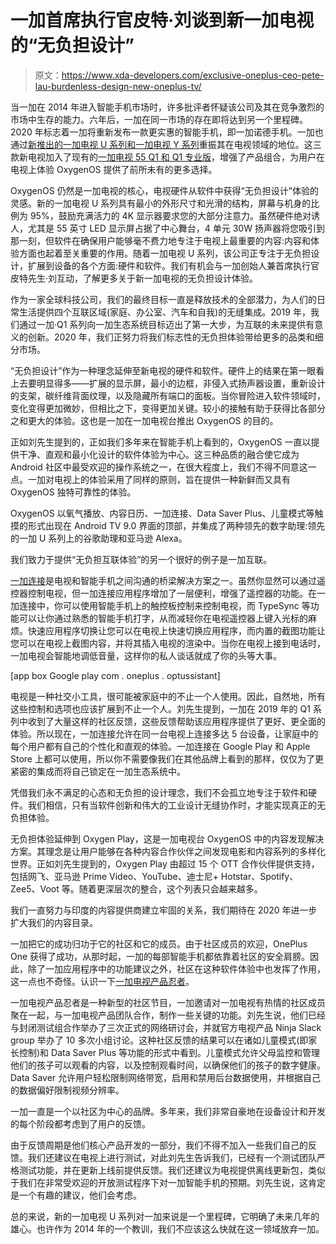 # 一加首席执行官皮特·刘谈到新一加电视的“无负担设计”

> 原文：<https://www.xda-developers.com/exclusive-oneplus-ceo-pete-lau-burdenless-design-new-oneplus-tv/>

当一加在 2014 年进入智能手机市场时，许多批评者怀疑该公司及其在竞争激烈的市场中生存的能力。六年后，一加在同一市场的存在即将达到另一个里程碑。2020 年标志着一加将重新发布一款更实惠的智能手机，即一加诺德手机。一加也通过[新推出的一加电视 U 系列和一加电视 Y 系列](https://www.xda-developers.com/oneplus-u-series-and-y-series-tvs-launch-in-india-with-55-4k-43-full-hd-and-32-hd-ready-led-models/)重振其在电视领域的地位。这三款新电视加入了现有的[一加电视 55 Q1 和 Q1 专业版](https://www.xda-developers.com/oneplus-tv-review/)，增强了产品组合，为用户在电视上体验 OxygenOS 提供了前所未有的更多选择。

OxygenOS 仍然是一加电视的核心，电视硬件从软件中获得“无负担设计”体验的灵感。新的一加电视 U 系列具有最小的外形尺寸和光滑的结构，屏幕与机身的比例为 95%，鼓励充满活力的 4K 显示器要求您的大部分注意力。虽然硬件绝对诱人，尤其是 55 英寸 LED 显示屏占据了中心舞台，4 单元 30W 扬声器将您吸引到那一刻，但软件在确保用户能够毫不费力地专注于电视上最重要的内容:内容和体验方面也起着至关重要的作用。随着一加电视 U 系列，该公司正专注于无负担设计，扩展到设备的各个方面:硬件和软件。我们有机会与一加创始人兼首席执行官皮特先生·刘互动，了解更多关于新一加电视的无负担设计体验。

作为一家全球科技公司，我们的最终目标一直是释放技术的全部潜力，为人们的日常生活提供四个互联区域(家庭、办公室、汽车和自我)的无缝集成。2019 年，我们通过一加·Q1 系列向一加生态系统目标迈出了第一大步，为互联的未来提供有意义的创新。2020 年，我们正努力将我们标志性的无负担体验带给更多的品类和细分市场。

“无负担设计”作为一种理念延伸至新电视的硬件和软件。硬件上的结果在第一眼看上去要明显得多——扩展的显示屏，最小的边框，非侵入式扬声器设置，重新设计的支架，碳纤维背面纹理，以及隐藏所有端口的面板。当你冒险进入软件领域时，变化变得更加微妙，但相比之下，变得更加关键。较小的接触有助于获得比各部分之和更大的体验。这也是一加在一加电视台推出 OxygenOS 的目的。

正如刘先生提到的，正如我们多年来在智能手机上看到的，OxygenOS 一直以提供干净、直观和最小化设计的软件体验为中心。这三种品质的融合使它成为 Android 社区中最受欢迎的操作系统之一，在很大程度上，我们不得不同意这一点。一加对电视上的体验采用了同样的原则，旨在提供一种新鲜而又具有 OxygenOS 独特可靠性的体验。

OxygenOS 以氧气播放、内容日历、一加连接、Data Saver Plus、儿童模式等触摸的形式出现在 Android TV 9.0 界面的顶部，并集成了两种领先的数字助理:领先的一加 U 系列上的谷歌助理和亚马逊 Alexa。

我们致力于提供“无负担互联体验”的另一个很好的例子是一加互联。

[一加连接](https://play.google.com/store/apps/details?id=com.oneplus.optvassistant)是电视和智能手机之间沟通的桥梁解决方案之一。虽然你显然可以通过遥控器控制电视，但一加连接应用程序增加了一层便利，增强了遥控器的功能。在一加连接中，你可以使用智能手机上的触控板控制来控制电视，而 TypeSync 等功能可以让你通过熟悉的智能手机打字，从而减轻你在电视遥控器上键入光标的麻烦。快速应用程序切换让您可以在电视上快速切换应用程序，而内置的截图功能让您可以在电视上截图内容，并将其插入电视的渲染中。当你在电视上接到电话时，一加电视会智能地调低音量，这样你的私人谈话就成了你的头等大事。

[app box Google play com . oneplus . optussistant]

电视是一种社交小工具，很可能被家庭中的不止一个人使用。因此，自然地，所有这些控制和选项也应该扩展到不止一个人。刘先生提到，一加在 2019 年的 Q1 系列中收到了大量这样的社区反馈，这些反馈帮助该应用程序提供了更好、更全面的体验。所以现在，一加连接允许在同一台电视上连接多达 5 台设备，让家庭中的每个用户都有自己的个性化和直观的体验。一加连接在 Google Play 和 Apple Store 上都可以使用，所以你不需要像我们在其他品牌上看到的那样，仅仅为了更紧密的集成而将自己锁定在一加生态系统中。

凭借我们永不满足的心态和无负担的设计理念，我们不会孤立地专注于软件和硬件。我们相信，只有当软件创新和伟大的工业设计无缝协作时，才能实现真正的无负担体验。

无负担体验延伸到 Oxygen Play，这是一加电视台 OxygenOS 中的内容发现解决方案。其理念是让用户能够在各种内容合作伙伴之间发现电影和内容系列的多样化世界。正如刘先生提到的，Oxygen Play 由超过 15 个 OTT 合作伙伴提供支持，包括网飞、亚马逊 Prime Video、YouTube、迪士尼+ Hotstar、Spotify、Zee5、Voot 等。随着更深层次的整合，这个列表只会越来越多。

我们一直努力与印度的内容提供商建立牢固的关系，我们期待在 2020 年进一步扩大我们的内容目录。

一加把它的成功归功于它的社区和它的成员。由于社区成员的欢迎，OnePlus One 获得了成功，从那时起，一加的每部智能手机都依靠着社区的安全肩膀。因此，除了一加应用程序中的功能建议之外，社区在这种软件体验中也发挥了作用，这一点也不奇怪。认识一下[一加电视产品忍者](https://forums.oneplus.com/threads/created-together-with-the-community-oneplus-tv-product-ninjas.1250007/)。

一加电视产品忍者是一种新型的社区节目，一加邀请对一加电视有热情的社区成员聚在一起，与一加电视产品团队合作，制作一些关键的功能。刘先生说，他们已经与封闭测试组合作举办了三次正式的网络研讨会，并就官方电视产品 Ninja Slack group 举办了 10 多次小组讨论。这种社区反馈的结果可以在诸如儿童模式(即家长控制)和 Data Saver Plus 等功能的形式中看到。儿童模式允许父母监控和管理他们的孩子可以观看的内容，以及控制观看时间，以确保他们的孩子的数字健康。Data Saver 允许用户轻松限制网络带宽，启用和禁用后台数据使用，并根据自己的数据偏好限制视频分辨率。

一加一直是一个以社区为中心的品牌。多年来，我们非常自豪地在设备设计和开发的每个阶段都考虑到了用户的反馈。

由于反馈周期是他们核心产品开发的一部分，我们不得不加入一些我们自己的反馈。我们还建议在电视上进行测试，对此刘先生告诉我们，已经有一个测试团队严格测试功能，并在更新上线前提供反馈。我们还建议为电视提供离线更新包，类似于我们在非常受欢迎的开放测试程序下对一加智能手机的预期。刘先生说，这肯定是一个有趣的建议，他们会考虑。

总的来说，新的一加电视 U 系列对一加来说是一个里程碑，它明确了未来几年的雄心。也许作为 2014 年的一个教训，我们不应该这么快就在这一领域放弃一加。